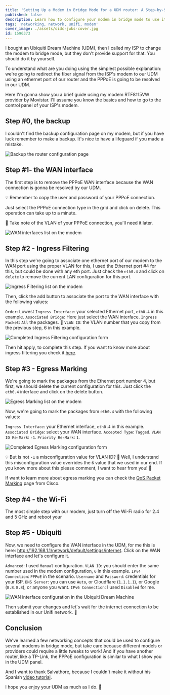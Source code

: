 ```yaml
---
title: 'Setting Up a Modem in Bridge Mode for a UDM router: A Step-by-Step Guide'
published: false
description: Learn how to configure your modem in bridge mode to use it with a Ubiquiti Dream Machine, allowing the UDM to handle the PPPoE connection
tags: 'networking, network, unifi, modem'
cover_image: ./assets/oidc-jwks-cover.jpg
id: 1596373
---
```


I bought an Ubiquiti Dream Machine (UDM), then I called my ISP to change the modem to bridge mode, but they don't provide support for that. You should do it by yourself.

To understand what are you doing using the simplest possible explanation: we're going to redirect the fiber signal from the ISP's modem to our UDM using an ethernet port of our router and the PPPoE is going to be resolved in our UDM.

Here I'm gonna show you a brief guide using my modem RTF8115VW provider by Movistar. I'll assume you know the basics and how to go to the control panel of your ISP's modem.

## Step #0, the backup

I couldn't find the backup configuration page on my modem, but if you have luck remember to make a backup. It's nice to have a lifeguard if you made a mistake.

![Backup the router configuration page](https://dev-to-uploads.s3.amazonaws.com/uploads/articles/3yvrpgprj9azgb0gq4ci.png)

## Step #1- the WAN interface

The first step is to remove the PPPoE WAN interface because the WAN connection is gonna be resolved by our UDM.

💡 Remember to copy the user and password of your PPPoE connection.

Just select the PPPoE connection type in the grid and click on delete. This operation can take up to a minute.

🧠 Take note of the VLAN of your PPPoE connection, you'll need it later.

![WAN interfaces list on the modem](https://dev-to-uploads.s3.amazonaws.com/uploads/articles/fjeqlrs07bly9c5x1io3.png)

## Step #2 - Ingress Filtering

In this step we're going to associate one ethernet port of our modem to the WAN port using the proper VLAN for this, I used the Ethernet port #4 for this, but could be done with any eth port. Just check the `eth0.4` and click on `delete` to remove the current LAN configuration for this port.

![Ingress Filtering list on the modem](https://dev-to-uploads.s3.amazonaws.com/uploads/articles/1i62fcge1u1ucu1hyaym.png)

Then, click the add button to associate the port to the WAN interface with the following values:

`Order`: Lowest
`Ingress Interface`: your selected Ethernet port, `eth0.4` in this example.
`Associated Bridge`: Here just select the WAN interface.
`Ingress Packet`: `All` the packages. 😬
`VLAN ID`: the VLAN number that you copy from the previous step, 6 in this example.

![Completed Ingress Filtering configuration form](https://dev-to-uploads.s3.amazonaws.com/uploads/articles/3b1qggwxm3op23yzl8r8.png)

Then hit apply, to complete this step. If you want to know more about ingress filtering you check it [here](https://en.wikipedia.org/wiki/Ingress_filtering).

## Step #3 - Egress Marking

We're going to mark the packages from the Ethernet port number 4, but first, we should delete the current configuration for this. Just click the `eth0.4` interface and click on the delete button.

![Egress Marking list on the modem](https://dev-to-uploads.s3.amazonaws.com/uploads/articles/zfccdspeoxyr86c6qr8u.png)

Now, we're going to mark the packages from `eth0.4` with the following values:

`Ingress Interface`: your Ethernet interface, `eth0.4` in this example.
`Associated Bridge`: select your WAN interface.
`Accepted Type`: `Tagged`.
`VLAN ID Re-Mark`: `-1`.
`Priority Re-Mark`: `1`.

![Completed Egress Marking configuration form](https://dev-to-uploads.s3.amazonaws.com/uploads/articles/bc83ylyy7rbfhx13kt4q.png)

💡 But is not `-1` a misconfiguration value for VLAN ID? 🤔 Well, I understand this misconfiguration value overrides the `6` value that we used in our end. If you know more about this please comment, I want to hear from you! 💬

If want to learn more about egress marking you can check the [QoS Packet Marking](https://www.cisco.com/c/en/us/td/docs/routers/ios/config/17-x/qos/b-quality-of-service/m_qos-mrkg.html) page from Cisco.

## Step #4 - the Wi-Fi

The most simple step with our modem, just turn off the Wi-Fi radio for 2.4 and 5 GHz and reboot your

## Step #5 - Ubiquiti

Now, we need to configure the WAN interface in the UDM, for me this is here: http://192.168.1.1/network/default/settings/internet. Click on the WAN interface and let's configure it.

`Advanced`: I used `Manual` configuration.
`VLAN ID`: you should enter the same number used in the modem configuration, `6` in this example.
`IPv4 Connection`: `PPPoE` in the scenario.
`Username` and `Password`: credentials for your ISP.
`DNS Server`: you can use `Auto`, or Cloudflare (`1.1.1.1`), or Google (`8.8.8.8`), or anyone you want.
`IPv6 Connection`: I used `Disabled` for me.


![WAN interface configuration in the Ubiquiti Dream Machine](https://dev-to-uploads.s3.amazonaws.com/uploads/articles/twmaq5uxqqij0zw29mqm.png)

Then submit your changes and let's wait for the internet connection to be established in our Unifi network. 🤞

## Conclusion

We've learned a few networking concepts that could be used to configure several modems in bridge mode, but take care because different models or providers could require a little tweaks to work! And if you have another router, like a TP-Link, the PPPoE configuration is similar to what I show you in the UDM panel.

And I want to thank Salvathore, because I couldn't make it without his Spanish [video tutorial](https://www.youtube.com/watch?v=A8CX1GWHECc).

I hope you enjoy your UDM as much as I do. 🖖
